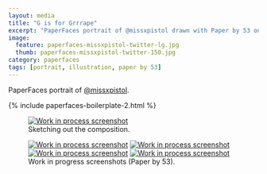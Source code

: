 ```yaml
---
layout: media
title: "G is for Grrrape"
excerpt: "PaperFaces portrait of @missxpistol drawn with Paper by 53 on an iPad."
image: 
  feature: paperfaces-missxpistol-twitter-lg.jpg
  thumb: paperfaces-missxpistol-twitter-150.jpg
category: paperfaces
tags: [portrait, illustration, paper by 53]
---
```


PaperFaces portrait of [@missxpistol](http://twitter.com/missxpistol).

{% include paperfaces-boilerplate-2.html %}

<figure>
	<a href="{{ site.url }}/images/paperfaces-missxpistol-process-1-lg.jpg"><img src="{{ site.url }}/images/paperfaces-missxpistol-process-1-750.jpg" alt="Work in process screenshot"></a>
	<figcaption>Sketching out the composition.</figcaption>
</figure>

<figure class="half">
	<a href="{{ site.url }}/images/paperfaces-missxpistol-process-2-lg.jpg"><img src="{{ site.url }}/images/paperfaces-missxpistol-process-2-600.jpg" alt="Work in process screenshot"></a>
	<a href="{{ site.url }}/images/paperfaces-missxpistol-process-3-lg.jpg"><img src="{{ site.url }}/images/paperfaces-missxpistol-process-3-600.jpg" alt="Work in process screenshot"></a>
	<a href="{{ site.url }}/images/paperfaces-missxpistol-process-4-lg.jpg"><img src="{{ site.url }}/images/paperfaces-missxpistol-process-4-600.jpg" alt="Work in process screenshot"></a>
	<a href="{{ site.url }}/images/paperfaces-missxpistol-process-5-lg.jpg"><img src="{{ site.url }}/images/paperfaces-missxpistol-process-5-600.jpg" alt="Work in process screenshot"></a>
	<figcaption>Work in progress screenshots (Paper by 53).</figcaption>
</figure>